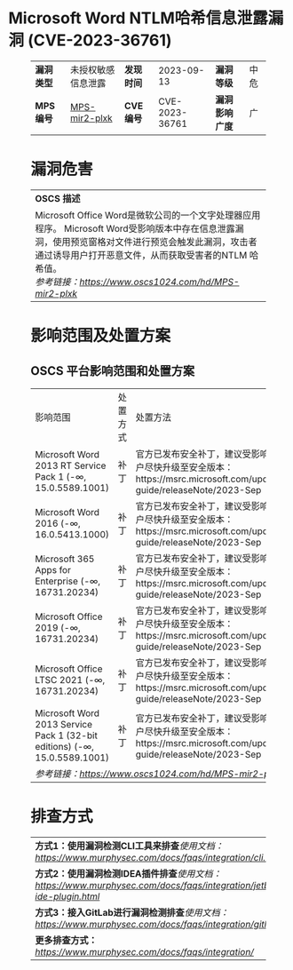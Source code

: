 # Microsoft Word NTLM哈希信息泄露漏洞 (CVE-2023-36761)
<figure class="wp-block-table">
    <table>
        <tbody>
        <tr>
            <td><strong>漏洞类型</strong></td>
            <td>未授权敏感信息泄露</td>
            <td><strong>发现时间</strong></td>
            <td>2023-09-13</td>
            <td><strong>漏洞等级</strong></td>
            <td>中危</td>
        </tr>
        <tr>
            <td><strong>MPS编号</strong></td>
            <td><a href="https://www.oscs1024.com/hd/MPS-mir2-plxk">MPS-mir2-plxk</a></td>
            <td><strong>CVE编号</strong></td>
            <td>CVE-2023-36761</td>
            <td><strong>漏洞影响广度</strong></td>
            <td>广</td>
        </tr>
        </tbody>
    </table>
</figure>


<figure class="wp-block-table">
    <h1 class="wp-block-heading">漏洞危害</h1>
    <table>
        <tbody>
        <tr>
            <td><strong>OSCS 描述</strong></td>
        </tr>
        <tr>
            <td>Microsoft Office Word是微软公司的一个文字处理器应用程序。
Microsoft Word受影响版本中存在信息泄露漏洞，使用预览窗格对文件进行预览会触发此漏洞，攻击者通过诱导用户打开恶意文件，从而获取受害者的NTLM 哈希值。<br><em>参考链接：<a
                    href="https://www.oscs1024.com/hd/MPS-mir2-plxk">https://www.oscs1024.com/hd/MPS-mir2-plxk</a></em>
            </td>
        </tr>
        </tbody>
    </table>
</figure>


<figure class="wp-block-table alignleft">
    <h1 class="wp-block-heading">影响范围及处置方案</h1>
    <h2 class="wp-block-heading"><strong>OSCS</strong> <strong>平台影响范围和处置方案</strong></h2>
    <table>
        <tbody>
        <tr>
            <td>影响范围</td>
            <td>处置方式</td>
            <td>处置方法</td>
        </tr>
        <tr><td rowspan="1">Microsoft Word 2013 RT Service Pack 1 (-∞, 15.0.5589.1001)</td><td>补丁</td><td>官方已发布安全补丁，建议受影响的用户尽快升级至安全版本：https://msrc.microsoft.com/update-guide/releaseNote/2023-Sep</td></tr><tr><td rowspan="1">Microsoft Word 2016 (-∞, 16.0.5413.1000)</td><td>补丁</td><td>官方已发布安全补丁，建议受影响的用户尽快升级至安全版本：https://msrc.microsoft.com/update-guide/releaseNote/2023-Sep</td></tr><tr><td rowspan="1">Microsoft 365 Apps for Enterprise (-∞, 16731.20234)</td><td>补丁</td><td>官方已发布安全补丁，建议受影响的用户尽快升级至安全版本：https://msrc.microsoft.com/update-guide/releaseNote/2023-Sep</td></tr><tr><td rowspan="1">Microsoft Office 2019 (-∞, 16731.20234)</td><td>补丁</td><td>官方已发布安全补丁，建议受影响的用户尽快升级至安全版本：https://msrc.microsoft.com/update-guide/releaseNote/2023-Sep</td></tr><tr><td rowspan="1">Microsoft Office LTSC 2021 (-∞, 16731.20234)</td><td>补丁</td><td>官方已发布安全补丁，建议受影响的用户尽快升级至安全版本：https://msrc.microsoft.com/update-guide/releaseNote/2023-Sep</td></tr><tr><td rowspan="1">Microsoft Word 2013 Service Pack 1 (32-bit editions) (-∞, 15.0.5589.1001)</td><td>补丁</td><td>官方已发布安全补丁，建议受影响的用户尽快升级至安全版本：https://msrc.microsoft.com/update-guide/releaseNote/2023-Sep</td></tr>
        <tr>
            <td colspan="3"><em>参考链接：</em><em><a
                    href="https://www.oscs1024.com/hd/MPS-mir2-plxk">https://www.oscs1024.com/hd/MPS-mir2-plxk</a></em></td>
        </tr>
        </tbody>
    </table>
</figure>


<figure class="wp-block-table">
    <h1 class="wp-block-heading">排查方式</h1>
    <table>
        <tbody>
        <tr>
            <td><strong>方式1：使用漏洞检测CLI工具来排查</strong><em>使用文档：<a
                    href="https://www.murphysec.com/docs/faqs/integration/cli.html">https://www.murphysec.com/docs/faqs/integration/cli.html</a></em>
            </td>
        </tr>
        <tr>
            <td><strong>方式2：使用漏洞检测IDEA插件排查</strong><em>使用文档：<a
                    href="https://www.murphysec.com/docs/faqs/integration/jetbrains-ide-plugin.html">https://www.murphysec.com/docs/faqs/integration/jetbrains-ide-plugin.html</a></em>
            </td>
        </tr>
        <tr>
            <td><strong>方式3：接入GitLab进行漏洞检测排查</strong><em>使用文档：<a
                    href="https://www.murphysec.com/docs/faqs/integration/gitlab.html">https://www.murphysec.com/docs/faqs/integration/gitlab.html</a></em>
            </td>
        </tr>
        <tr>
            <td><strong>更多排查方式：</strong><em><a
                    href="https://www.murphysec.com/docs/faqs/integration/">https://www.murphysec.com/docs/faqs/integration/</a></em>
            </td>
        </tr>
        </tbody>
    </table>
</figure>